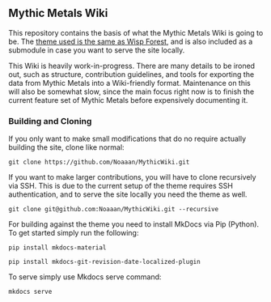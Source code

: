 ## Mythic Metals Wiki

This repository contains the basis of what the Mythic Metals Wiki is going to be. The [theme used is the same as Wisp Forest](https://github.com/wisp-forest/docs-theme), and is also included as a submodule in case you want to serve the site locally.

This Wiki is heavily work-in-progress. There are many details to be ironed out, such as structure, contribution guidelines, and tools for exporting the data from Mythic Metals into a Wiki-friendly format. Maintenance on this will also be somewhat slow, since the main focus right now is to finish the current feature set of Mythic Metals before expensively documenting it. 

### Building and Cloning

If you only want to make small modifications that do no require actually building the site, clone like normal:

`git clone https://github.com/Noaaan/MythicWiki.git`

If you want to make larger contributions, you will have to clone recursively via SSH. This is due to the current setup of the theme requires SSH authentication, and to serve the site locally you need the theme as well.

`git clone git@github.com:Noaaan/MythicWiki.git --recursive`

For building against the theme you need to install MkDocs via Pip (Python). To get started simply run the following:

`pip install mkdocs-material`

`pip install mkdocs-git-revision-date-localized-plugin`

To serve simply use Mkdocs serve command:

`mkdocs serve`